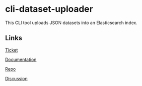 # cli-dataset-uploader
This CLI tool uploads JSON datasets into an Elasticsearch index. 

## Links
[Ticket](https://github.com/zawjen/cli-dataset-uploader/issues/1)

[Documentation](https://github.com/zawjen/organization/blob/main/requirements/cli-dataset-uploader/welcome.md)

[Repo](https://github.com/zawjen/cli-dataset-uploader)

[Discussion](https://github.com/orgs/zawjen/discussions/8)
